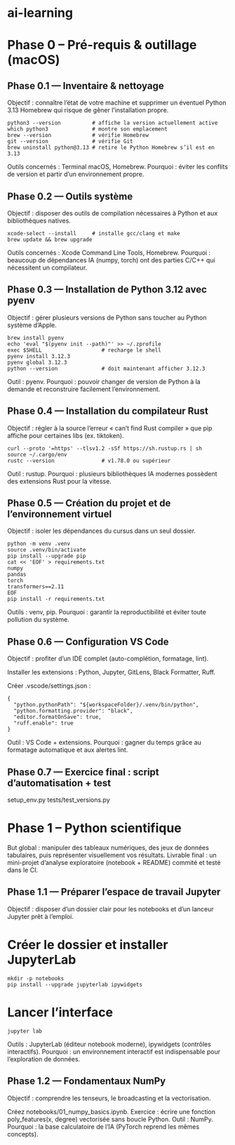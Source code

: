 # ai-learning

# Phase 0 – Pré-requis & outillage (macOS)

## Phase 0.1 — Inventaire & nettoyage

Objectif : connaître l’état de votre machine et supprimer un éventuel Python 3.13 Homebrew qui risque de gêner l’installation propre.

```
python3 --version          # affiche la version actuellement active
which python3              # montre son emplacement
brew --version             # vérifie Homebrew
git --version              # vérifie Git
brew uninstall python@3.13 # retire le Python Homebrew s’il est en 3.13
```

Outils concernés : Terminal macOS, Homebrew.
Pourquoi : éviter les conflits de version et partir d’un environnement propre.

## Phase 0.2 — Outils système
Objectif : disposer des outils de compilation nécessaires à Python et aux bibliothèques natives.

```
xcode-select --install     # installe gcc/clang et make
brew update && brew upgrade
```

Outils concernés : Xcode Command Line Tools, Homebrew.
Pourquoi : beaucoup de dépendances IA (numpy, torch) ont des parties C/C++ qui nécessitent un compilateur.

## Phase 0.3 — Installation de Python 3.12 avec pyenv
Objectif : gérer plusieurs versions de Python sans toucher au Python système d’Apple.

```
brew install pyenv
echo 'eval "$(pyenv init --path)"' >> ~/.zprofile
exec $SHELL                   # recharge le shell
pyenv install 3.12.3
pyenv global 3.12.3
python --version              # doit maintenant afficher 3.12.3
```

Outil : pyenv.
Pourquoi : pouvoir changer de version de Python à la demande et reconstruire facilement l’environnement.

## Phase 0.4 — Installation du compilateur Rust
Objectif : régler à la source l’erreur « can’t find Rust compiler » que pip affiche pour certaines libs (ex. tiktoken).

```
curl --proto '=https' --tlsv1.2 -sSf https://sh.rustup.rs | sh
source ~/.cargo/env
rustc --version               # v1.78.0 ou supérieur
```

Outil : rustup.
Pourquoi : plusieurs bibliothèques IA modernes possèdent des extensions Rust pour la vitesse.

## Phase 0.5 — Création du projet et de l’environnement virtuel
Objectif : isoler les dépendances du cursus dans un seul dossier.

```
python -m venv .venv
source .venv/bin/activate
pip install --upgrade pip
cat << 'EOF' > requirements.txt
numpy
pandas
torch
transformers==2.11
EOF
pip install -r requirements.txt
```

Outils : venv, pip.
Pourquoi : garantir la reproductibilité et éviter toute pollution du système.

## Phase 0.6 — Configuration VS Code
Objectif : profiter d’un IDE complet (auto-complétion, formatage, lint).

Installer les extensions : Python, Jupyter, GitLens, Black Formatter, Ruff.

Créer .vscode/settings.json :
```
{
  "python.pythonPath": "${workspaceFolder}/.venv/bin/python",
  "python.formatting.provider": "black",
  "editor.formatOnSave": true,
  "ruff.enable": true
}
```
Outil : VS Code + extensions.
Pourquoi : gagner du temps grâce au formatage automatique et aux alertes lint.

## Phase 0.7 — Exercice final : script d’automatisation + test
setup_env.py
tests/test_versions.py

# Phase 1 – Python scientifique

But global : manipuler des tableaux numériques, des jeux de données tabulaires, puis représenter visuellement vos résultats.
Livrable final : un mini-projet d’analyse exploratoire (notebook + README) commité et testé dans le CI.

## Phase 1.1 — Préparer l’espace de travail Jupyter
Objectif : disposer d’un dossier clair pour les notebooks et d’un lanceur Jupyter prêt à l’emploi.

# Créer le dossier et installer JupyterLab
```
mkdir -p notebooks
pip install --upgrade jupyterlab ipywidgets
```
# Lancer l’interface
```
jupyter lab
```
Outils : JupyterLab (éditeur notebook moderne), ipywidgets (contrôles interactifs).
Pourquoi : un environnement interactif est indispensable pour l’exploration de données.

## Phase 1.2 — Fondamentaux NumPy
Objectif : comprendre les tenseurs, le broadcasting et la vectorisation.

Créez notebooks/01_numpy_basics.ipynb.
Exercice : écrire une fonction poly_features(x, degree) vectorisée sans boucle Python.
Outil : NumPy.
Pourquoi : la base calculatoire de l’IA (PyTorch reprend les mêmes concepts).